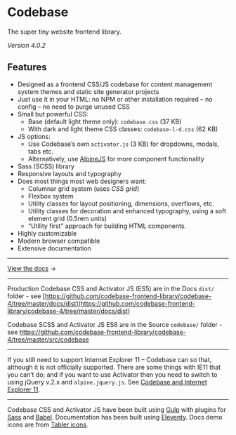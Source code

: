 # Codebase

The super tiny website frontend library.

_Version 4.0.2_

## Features

* Designed as a frontend CSS/JS codebase for content management system themes and static site generator projects
* Just use it in your HTML: no NPM or other installation required – no config – no need to purge unused CSS
* Small but powerful CSS:
  * Base (default light theme only): `codebase.css` (37 KB)
  * With dark and light theme CSS classes: `codebase-l-d.css` (62 KB)
* JS options:
  * Use Codebase’s own `activator.js` (3 KB) for dropdowns, modals, tabs etc.
  * Alternatively, use [AlpineJS](https://github.com/alpinejs/alpine) for more component functionality
* Sass (SCSS) library
* Responsive layouts and typography
* Does most things most web designers want:
  * Columnar grid system (uses _CSS grid_)
  * Flexbox system
  * Utility classes for layout positioning, dimensions, overflows, etc.
  * Utility classes for decoration and enhanced typography, using a soft element grid (0.5rem units)
  * “Utility first” approach for building HTML components.
* Highly customizable
* Modern browser compatible
* Extensive documentation

***

[View the docs](https://codebase-frontend-library.github.io/codebase-4/) &rarr;

***

Production Codebase CSS and Activator JS (ES5) are in the Docs `dist/` folder - see [https://github.com/codebase-frontend-library/codebase-4/tree/master/docs/dist](https://github.com/codebase-frontend-library/codebase-4/tree/master/docs/dist)

Codebase SCSS and Activator JS ES6 are in the Source `codebase/` folder - see https://github.com/codebase-frontend-library/codebase-4/tree/master/src/codebase

***

If you still need to support Internet Explorer 11 – Codebase can so that, although it is not officially supported. There are some things with IE11 that you can’t do; and if you want to use Activator then you need to switch to using jQuery v.2.x and `alpine.jquery.js`. See [Codebase and Internet Explorer 11](https://github.com/codebase-frontend-library/codebase-4/blob/master/ie11-support.md).

***

Codebase CSS and Activator JS have been built using [Gulp](https://gulpjs.com/) with plugins for [Sass](https://sass-lang.com/) and [Babel](https://babeljs.io/). Documentation has been built using [Eleventy](https://www.11ty.dev/). Docs demo icons are from [Tabler icons](https://tablericons.com/).
